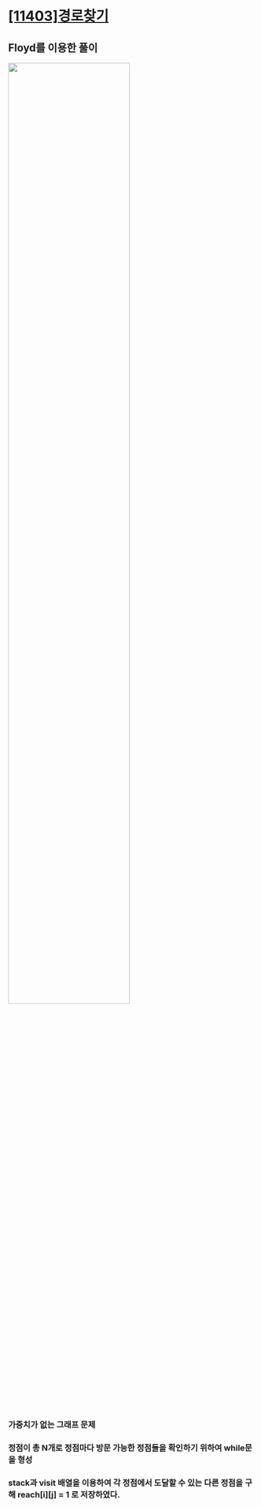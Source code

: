 # [[11403]경로찾기](https://www.acmicpc.net/problem/11403)

## Floyd를 이용한 풀이

<image src="https://lh3.googleusercontent.com/fxXLTkNwnpXNENEnYR4RdxEU05W1GPzqhvNDXUoSVHkYv3bYUYGfuMaM6Zsco1GhW7BVd7mr_E10_-ywupD_TOTqUGATkxDFBObMcp1MeG-58m22wT2A5Y0zQrEeTpQytfKeAdS1" width="70%">

### 가중치가 없는 그래프 문제<br>
### 정점이 총 N개로 정점마다 방문 가능한 정점들을 확인하기 위하여 while문을 형성<br>
### stack과 visit 배열을 이용하여 각 정점에서 도달할 수 있는 다른 정점을 구해 reach[i][j] = 1 로 저장하였다.

